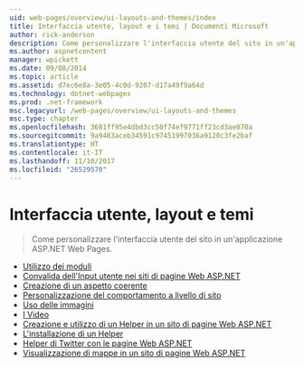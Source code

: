 ```yaml
---
uid: web-pages/overview/ui-layouts-and-themes/index
title: Interfaccia utente, layout e i temi | Documenti Microsoft
author: rick-anderson
description: Come personalizzare l'interfaccia utente del sito in un'applicazione ASP.NET Web Pages.
ms.author: aspnetcontent
manager: wpickett
ms.date: 09/08/2014
ms.topic: article
ms.assetid: d7ec6e8a-3e05-4c0d-9207-d17a49f9a64d
ms.technology: dotnet-webpages
ms.prod: .net-framework
msc.legacyurl: /web-pages/overview/ui-layouts-and-themes
msc.type: chapter
ms.openlocfilehash: 3681ff95e4dbd3cc50f74ef9771ff23cd3ae070a
ms.sourcegitcommit: 9a9483aceb34591c97451997036a9120c3fe2baf
ms.translationtype: HT
ms.contentlocale: it-IT
ms.lasthandoff: 11/10/2017
ms.locfileid: "26529570"
---
```

<a name="ui-layouts-and-themes"></a>Interfaccia utente, layout e temi
====================
> Come personalizzare l'interfaccia utente del sito in un'applicazione ASP.NET Web Pages.


- [Utilizzo dei moduli](4-working-with-forms.md)
- [Convalida dell'Input utente nei siti di pagine Web ASP.NET](validating-user-input-in-aspnet-web-pages-sites.md)
- [Creazione di un aspetto coerente](3-creating-a-consistent-look.md)
- [Personalizzazione del comportamento a livello di sito](18-customizing-site-wide-behavior.md)
- [Uso delle immagini](9-working-with-images.md)
- [I Video](10-working-with-video.md)
- [Creazione e utilizzo di un Helper in un sito di pagine Web ASP.NET](creating-and-using-a-helper-in-an-aspnet-web-pages-site.md)
- [L'installazione di un Helper](installing-helpers.md)
- [Helper di Twitter con le pagine Web ASP.NET](twitter-helper.md)
- [Visualizzazione di mappe in un sito di pagine Web ASP.NET](displaying-maps-in-an-aspnet-web-pages-site.md)
